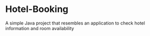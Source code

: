 # Hotel-Booking
A simple Java project that resembles an application to check hotel information and room availability
